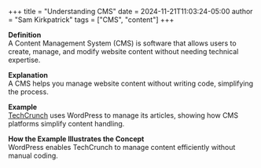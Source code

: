 +++
title = "Understanding CMS"
date = 2024-11-21T11:03:24-05:00
author =  "Sam Kirkpatrick"
tags =  ["CMS", "content"]
+++

**Definition**  
A Content Management System (CMS) is software that allows users to create, manage, and modify website content without needing technical expertise.

**Explanation**  
A CMS helps you manage website content without writing code, simplifying the process.

**Example**  
[TechCrunch](https://techcrunch.com) uses WordPress to manage its articles, showing how CMS platforms simplify content handling.

**How the Example Illustrates the Concept**  
WordPress enables TechCrunch to manage content efficiently without manual coding.
